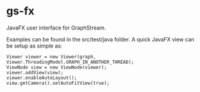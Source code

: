 gs-fx
=====

JavaFX user interface for GraphStream.

Examples can be found in the src/test/java folder.  A quick JavaFX view can be setup as simple as: 

```
Viewer viewer = new Viewer(graph, Viewer.ThreadingModel.GRAPH_IN_ANOTHER_THREAD);
ViewNode view = new ViewNode(viewer);
viewer.addView(view);
viewer.enableAutoLayout();
view.getCamera().setAutoFitView(true);
```
